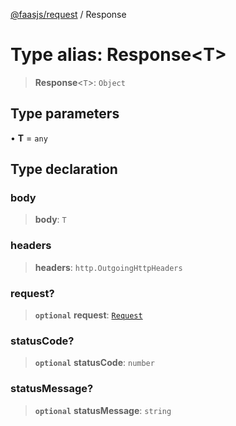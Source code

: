 [@faasjs/request](../README.md) / Response

# Type alias: Response\<T\>

> **Response**\<`T`\>: `Object`

## Type parameters

• **T** = `any`

## Type declaration

### body

> **body**: `T`

### headers

> **headers**: `http.OutgoingHttpHeaders`

### request?

> **`optional`** **request**: [`Request`](Request.md)

### statusCode?

> **`optional`** **statusCode**: `number`

### statusMessage?

> **`optional`** **statusMessage**: `string`
